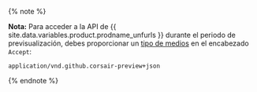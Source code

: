 {% note %}

**Nota:** Para acceder a la API de {{ site.data.variables.product.prodname_unfurls }} durante el periodo de previsualización, debes proporcionar un [tipo de medios](/v3/media) en el encabezado `Accept`:

```
application/vnd.github.corsair-preview+json
```

{% endnote %}
